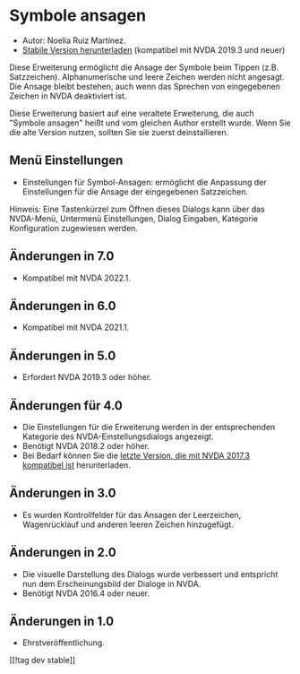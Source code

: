 # Symbole ansagen #

*	Autor: Noelia Ruiz Martínez.
*	[Stabile Version herunterladen][1] (kompatibel mit NVDA 2019.3 und neuer)

Diese Erweiterung ermöglicht die Ansage der Symbole beim Tippen
(z.B. Satzzeichen). Alphanumerische und leere Zeichen werden nicht
angesagt. Die Ansage bleibt bestehen, auch wenn das Sprechen von
eingegebenen Zeichen in NVDA deaktiviert ist.

Diese Erweiterung basiert auf eine veraltete Erweiterung, die auch "Symbole
ansagen" heißt und vom gleichen Author erstellt wurde. Wenn Sie die alte
Version nutzen, sollten Sie sie zuerst deinstallieren.

## Menü Einstellungen ##
*	Einstellungen für Symbol-Ansagen: ermöglicht die Anpassung der
  Einstellungen für die Ansage der eingegebenen Satzzeichen.

Hinweis: Eine Tastenkürzel zum Öffnen dieses Dialogs kann über das
NVDA-Menü, Untermenü Einstellungen, Dialog Eingaben, Kategorie Konfiguration
zugewiesen werden.

## Änderungen in 7.0
* Kompatibel mit NVDA 2022.1.

## Änderungen in 6.0
* Kompatibel mit NVDA 2021.1.

## Änderungen in 5.0 ##
*	Erfordert NVDA 2019.3 oder höher.

## Änderungen für 4.0 ##
* Die Einstellungen für die Erweiterung werden in der entsprechenden
  Kategorie des NVDA-Einstellungsdialogs angezeigt.
* Benötigt NVDA 2018.2 oder höher.
* Bei Bedarf können Sie die [letzte Version, die mit NVDA 2017.3 kompatibel
  ist][3] herunterladen.

## Änderungen in 3.0 ##
* Es wurden Kontrollfelder für das Ansagen der Leerzeichen, Wagenrücklauf
  und anderen leeren Zeichen hinzugefügt.

## Änderungen in 2.0 ##
*	Die visuelle Darstellung des Dialogs wurde verbessert und entspricht nun
  dem Erscheinungsbild der Dialoge in NVDA.
*	Benötigt NVDA 2016.4 oder neuer.

## Änderungen in 1.0 ##
*	Ehrstveröffentlichung.

[[!tag dev stable]]

[1]: https://www.nvaccess.org/addonStore/legacy?file=reportSymbols

[3]: https://www.nvaccess.org/addonStore/legacy?file=rsy-o
